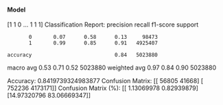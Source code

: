 #### Model
[1 1 0 ... 1 1 1]
Classification Report:
              precision    recall  f1-score   support

           0       0.07      0.58      0.13     98473
           1       0.99      0.85      0.91   4925407

    accuracy                           0.84   5023880
   macro avg       0.53      0.71      0.52   5023880
weighted avg       0.97      0.84      0.90   5023880

Accuracy: 0.8419739324983877
Confusion Matrix:
[[  56805   41668]
 [ 752236 4173171]]
Confusion Matrix (%):
[[ 1.13069978  0.82939879]
 [14.97320796 83.06669347]]
